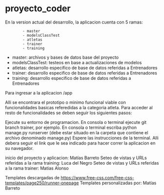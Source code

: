 # proyecto_coder

En la version actual del desarrollo, la aplicacion cuenta con 5 ramas:
            
            - master
            - modelsClassTest
            - atletas 
            - trainer
            - training

- master: archivos y bases de datos base del proyecto
- modelsClassTest: testeos en base a actualizaciones de modelos
- atletas: desarrollo especifico de base de datos referidas a Entrenadores
- trainer: desarrollo especifico de base de datos referidas a Entrenadores
- training: desarrollo especifico de base de datos referidas a Entrenadores 

Para ingresar a la aplicacion /app

Alli se encontrara el prototipo o minimo funcional viable con funcionalidades basicas referedidas a la categoria atleta. Para acceder al resto de funcionalidades se deben seguir los siguientes pasos:

Ejecute su entorno de programacion.
En consola o terminal ejecute git branch trainer, por ejemplo.
En consola o terminal escriba python manage.py runserver (debe estar situado en la carpeta que contiene el archivo denominado manage.py)
Espere las instrucciones de la terminal. Alli debera seguir el link que le sea indicado para hacer correr la aplicacion en su navegador. 

inicio del proyecto y aplicacion: Matías Barreto
Seteo de vistas y URLs referidas a la rama training: Luca del Negro
Seteo de vistas y URLs referidas a la rama trainer: Matias Alonso

Templates descargadas de https://www.free-css.com/free-css-templates/page250/runner-onepage
Templates personalizadas por: Matías Barreto
